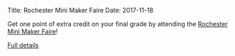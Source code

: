 Title: Rochester Mini Maker Faire
Date: 2017-11-18

Get one point of extra credit on your final grade by attending the
[Rochester Mini Maker Faire](http://rochester.makerfaire.com/)!



[Full details](assignments/maker_faire.html)